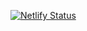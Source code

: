[![Netlify Status](https://api.netlify.com/api/v1/badges/cde5d66f-7bf5-4b18-95d2-1d106415273f/deploy-status)](https://app.netlify.com/sites/cineema/deploys)